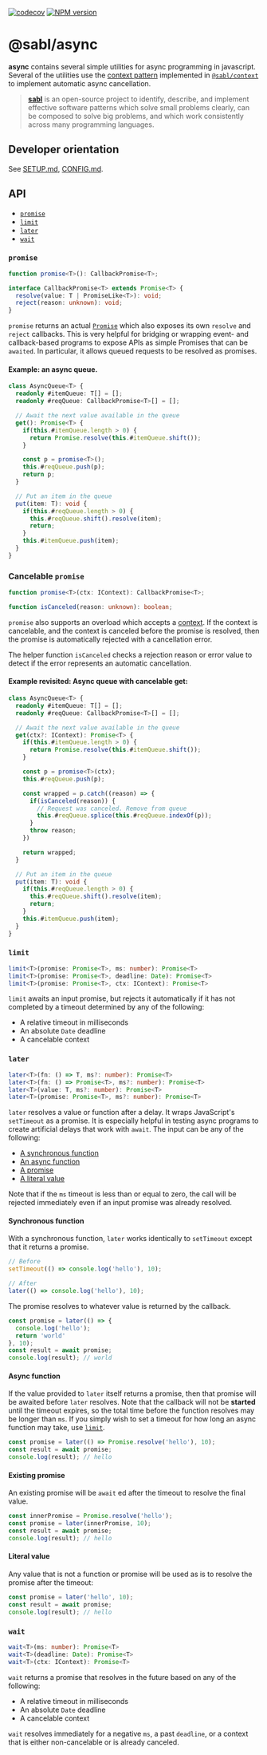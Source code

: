 <!-- BEGIN:REMOVE_FOR_NPM -->
[![codecov](https://codecov.io/gh/libsabl/async-js/branch/main/graph/badge.svg?token=TVL1XYSJHA)](https://app.codecov.io/gh/libsabl/async-js/branch/main)
<span class="badge-npmversion"><a href="https://npmjs.org/package/@sabl/async" title="View this project on NPM"><img src="https://img.shields.io/npm/v/@sabl/async.svg" alt="NPM version" /></a></span>

<!-- END:REMOVE_FOR_NPM -->

# @sabl/async

**async** contains several simple utilities for async programming in javascript. Several of the utilities use the [context pattern](https://github.com/libsabl/patterns/blob/main/patterns/context.md) implemented in [`@sabl/context`](https://npmjs.com/package/@sabl/context) to implement automatic async cancellation.
    
<!-- BEGIN:REMOVE_FOR_NPM -->
> [**sabl**](https://github.com/libsabl/patterns) is an open-source project to identify, describe, and implement effective software patterns which solve small problems clearly, can be composed to solve big problems, and which work consistently across many programming languages.

## Developer orientation

See [SETUP.md](./docs/SETUP.md), [CONFIG.md](./docs/CONFIG.md).
<!-- END:REMOVE_FOR_NPM -->

## API
 
- [`promise`](#promise)
- [`limit`](#limit)
- [`later`](#later)
- [`wait`](#wait)
 
### `promise`

```ts
function promise<T>(): CallbackPromise<T>;

interface CallbackPromise<T> extends Promise<T> {
  resolve(value: T | PromiseLike<T>): void;
  reject(reason: unknown): void;
} 
```

`promise` returns an actual [`Promise`](https://developer.mozilla.org/en-US/docs/Web/JavaScript/Reference/Global_Objects/Promise) which also exposes its own `resolve` and `reject` callbacks. This is very helpful for bridging or wrapping event- and callback-based programs to expose APIs as simple Promises that can be `awaited`. In particular, it allows queued requests to be resolved as promises.

#### **Example**: an async queue.

```ts
class AsyncQueue<T> {
  readonly #itemQueue: T[] = [];
  readonly #reqQueue: CallbackPromise<T>[] = [];

  // Await the next value available in the queue
  get(): Promise<T> {
    if(this.#itemQueue.length > 0) {
      return Promise.resolve(this.#itemQueue.shift());
    }

    const p = promise<T>();
    this.#reqQueue.push(p);
    return p;
  }

  // Put an item in the queue
  put(item: T): void {
    if(this.#reqQueue.length > 0) {
      this.#reqQueue.shift().resolve(item);
      return;
    }
    this.#itemQueue.push(item);
  }
}
```

### Cancelable `promise`

```ts
function promise<T>(ctx: IContext): CallbackPromise<T>;

function isCanceled(reason: unknown): boolean;
```

`promise` also supports an overload which accepts a [context](https://). If the context is cancelable, and the context is canceled before the promise is resolved, then the promise is automatically rejected with a cancellation error.

The helper function `isCanceled` checks a rejection reason or error value to detect if the error represents an automatic cancellation.

#### **Example revisited**: Async queue with cancelable get:

```ts
class AsyncQueue<T> {
  readonly #itemQueue: T[] = [];
  readonly #reqQueue: CallbackPromise<T>[] = [];

  // Await the next value available in the queue
  get(ctx?: IContext): Promise<T> {
    if(this.#itemQueue.length > 0) {
      return Promise.resolve(this.#itemQueue.shift());
    }

    const p = promise<T>(ctx);
    this.#reqQueue.push(p);

    const wrapped = p.catch((reason) => {
      if(isCanceled(reason)) {
        // Request was canceled. Remove from queue
        this.#reqQueue.splice(this.#reqQueue.indexOf(p));
      }
      throw reason;
    })

    return wrapped;
  }

  // Put an item in the queue
  put(item: T): void {
    if(this.#reqQueue.length > 0) {
      this.#reqQueue.shift().resolve(item);
      return;
    }
    this.#itemQueue.push(item);
  }
}
```

### `limit`

```ts
limit<T>(promise: Promise<T>, ms: number): Promise<T>
limit<T>(promise: Promise<T>, deadline: Date): Promise<T>
limit<T>(promise: Promise<T>, ctx: IContext): Promise<T>
```

`limit` awaits an input promise, but rejects it automatically if it has not completed by a timeout determined by any of the following:

- A relative timeout in milliseconds
- An absolute `Date` deadline
- A cancelable context

### `later`

```ts
later<T>(fn: () => T, ms?: number): Promise<T>
later<T>(fn: () => Promise<T>, ms?: number): Promise<T>
later<T>(value: T, ms?: number): Promise<T>
later<T>(promise: Promise<T>, ms?: number): Promise<T>
```

`later` resolves a value or function after a delay. It wraps JavaScript's `setTimeout` as a promise. It is especially helpful in testing async programs to create artificial delays that work with `await`. The input can be any of the following:

- [A synchronous function](#synchronous-function)
- [An async function](#async-function)
- [A promise](#existing-promise)
- [A literal value](#literal-value)

Note that if the `ms` timeout is less than or equal to zero, the call will be rejected immediately even if an input promise was already resolved.
 
#### Synchronous function

With a synchronous function, `later` works identically to `setTimeout` except that it returns a promise. 

```ts
// Before
setTimeout(() => console.log('hello'), 10);

// After 
later(() => console.log('hello'), 10); 
```

The promise resolves to whatever value is returned by the callback.

```ts 
const promise = later(() => {
  console.log('hello');
  return 'world'
}, 10); 
const result = await promise;
console.log(result); // world
```

#### Async function

If the value provided to `later` itself returns a promise, then that promise will be awaited before `later` resolves. Note that the callback will not be **started** until the timeout expires, so the total time before the function resolves may be longer than `ms`. If you simply wish to set a timeout for how long an async function may take, use [`limit`](#limit).

```ts 
const promise = later(() => Promise.resolve('hello'), 10);
const result = await promise;
console.log(result); // hello
```
 
#### Existing promise

An existing promise will be `await` ed after the timeout to resolve the final value. 

```ts
const innerPromise = Promise.resolve('hello');
const promise = later(innerPromise, 10);
const result = await promise;
console.log(result); // hello
```

#### Literal value

Any value that is not a function or promise will be used as is to resolve the promise after the timeout:

```ts
const promise = later('hello', 10);
const result = await promise;
console.log(result); // hello
```

### `wait`
```ts
wait<T>(ms: number): Promise<T>
wait<T>(deadline: Date): Promise<T>
wait<T>(ctx: IContext): Promise<T>
``` 

`wait` returns a promise that resolves in the future based on any of the following:

- A relative timeout in milliseconds
- An absolute `Date` deadline
- A cancelable context

`wait` resolves immediately for a negative `ms`, a past `deadline`, or a context that is either non-cancelable or is already canceled.